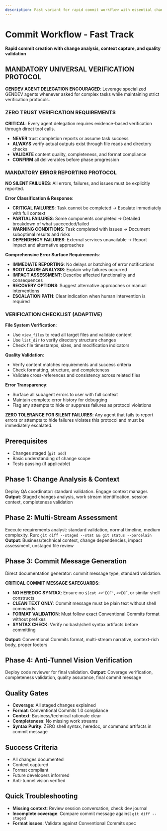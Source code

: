 ```yaml
---
description: Fast variant for rapid commit workflow with essential change analysis and quality commit messages
---
```


# Commit Workflow - Fast Track

**Rapid commit creation with change analysis, context capture, and quality validation**

## MANDATORY UNIVERSAL VERIFICATION PROTOCOL

**GENDEV AGENT DELEGATION ENCOURAGED**: Leverage specialized GENDEV agents whenever asked for complex tasks while maintaining strict verification protocols.

### ZERO TRUST VERIFICATION REQUIREMENTS

**CRITICAL**: Every agent delegation requires evidence-based verification through direct tool calls.

- **NEVER** trust completion reports or assume task success
- **ALWAYS** verify actual outputs exist through file reads and directory checks
- **VALIDATE** content quality, completeness, and format compliance
- **CONFIRM** all deliverables before phase progression

### MANDATORY ERROR REPORTING PROTOCOL

**NO SILENT FAILURES**: All errors, failures, and issues must be explicitly reported.

**Error Classification & Response**:

- **CRITICAL FAILURES**: Task cannot be completed → Escalate immediately with full context
- **PARTIAL FAILURES**: Some components completed → Detailed breakdown of what succeeded/failed
- **WARNING CONDITIONS**: Task completed with issues → Document suboptimal results and risks
- **DEPENDENCY FAILURES**: External services unavailable → Report impact and alternative approaches

**Comprehensive Error Surface Requirements**:

- **IMMEDIATE REPORTING**: No delays or batching of error notifications
- **ROOT CAUSE ANALYSIS**: Explain why failures occurred
- **IMPACT ASSESSMENT**: Describe affected functionality and consequences
- **RECOVERY OPTIONS**: Suggest alternative approaches or manual interventions
- **ESCALATION PATH**: Clear indication when human intervention is required

### VERIFICATION CHECKLIST (ADAPTIVE)

**File System Verification**:

- Use `view_files` to read all target files and validate content
- Use `list_dir` to verify directory structure changes
- Check file timestamps, sizes, and modification indicators

**Quality Validation**:

- Verify content matches requirements and success criteria
- Check formatting, structure, and completeness
- Validate cross-references and consistency across related files

**Error Transparency**:

- Surface all subagent errors to user with full context
- Maintain complete error history for debugging
- Flag any attempts to hide or suppress failures as protocol violations

**ZERO TOLERANCE FOR SILENT FAILURES**: Any agent that fails to report errors or attempts to hide failures violates this protocol and must be immediately escalated.

## Prerequisites

- Changes staged (`git add`)
- Basic understanding of change scope
- Tests passing (if applicable)

## Phase 1: Change Analysis & Context

Deploy QA coordinator: standard validation.
Engage context manager.
**Output**: Staged changes analysis, work stream identification, session context, completeness validation

## Phase 2: Multi-Stream Assessment

Execute requirements analyst: standard validation, normal timeline, medium complexity.
Run: `git diff --staged --stat && git status --porcelain`
**Output**: Business/technical context, change dependencies, impact assessment, unstaged file review

## Phase 3: Commit Message Generation

Direct documentation generator: commit message type, standard validation.

**CRITICAL COMMIT MESSAGE SAFEGUARDS**:

- **NO HEREDOC SYNTAX**: Ensure no `$(cat <<'EOF'`, `<<EOF`, or similar shell constructs
- **CLEAN TEXT ONLY**: Commit message must be plain text without shell commands
- **FORMAT VALIDATION**: Must follow exact Conventional Commits format without prefixes
- **SYNTAX CHECK**: Verify no bash/shell syntax artifacts before committing

**Output**: Conventional Commits format, multi-stream narrative, context-rich body, proper footers

## Phase 4: Anti-Tunnel Vision Verification

Deploy code reviewer for final validation.
**Output**: Coverage verification, completeness validation, quality assurance, final commit message

## Quality Gates

- **Coverage**: All staged changes explained
- **Format**: Conventional Commits 1.0 compliance
- **Context**: Business/technical rationale clear
- **Completeness**: No missing work streams
- **Syntax Purity**: ZERO shell syntax, heredoc, or command artifacts in commit message

## Success Criteria

- All changes documented
- Context captured
- Format compliant
- Future developers informed
- Anti-tunnel vision verified

## Quick Troubleshooting

- **Missing context**: Review session conversation, check dev journal
- **Incomplete coverage**: Compare commit message against `git diff --staged`
- **Format issues**: Validate against Conventional Commits spec
